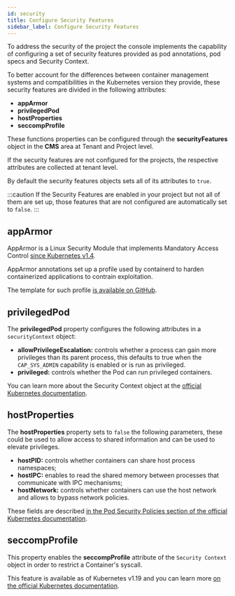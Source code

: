 ```yaml
---
id: security
title: Configure Security Features
sidebar_label: Configure Security Features
---
```


To address the security of the project the console implements the capability of configuring a set of security features provided as pod annotations, pod specs and Security Context.

To better account for the differences between container management systems and compatibilities in the Kubernetes version they provide, these security features are divided in the following attributes:

* **appArmor**
* **privilegedPod**
* **hostProperties**
* **seccompProfile**

These functions properties can be configured through the **securityFeatures** object in the **CMS** area at Tenant and Project level.

If the security features are not configured for the projects, the respective attributes are collected at tenant level. 

By default the security features objects sets all of its attributes to `true`.

:::caution
If the Security Features are enabled in your project but not all of them are set up, those features that are not configured are automatically set to `false`.
:::

## appArmor

AppArmor is a Linux Security Module that implements Mandatory Access Control [since Kubernetes v1.4](https://kubernetes.io/docs/tutorials/security/apparmor/).

AppArmor annotations set up a profile used by containerd to harden containerized applications to contrain exploitation.

The template for such profile [is available on GitHub](https://github.com/moby/moby/blob/master/profiles/apparmor/template.go).

## privilegedPod

The **privilegedPod** property configures the following attributes in a `securityContext` object:

* **allowPrivilegeEscalation:** controls whether a process can gain more privileges than its parent process, this defaults to true when the `CAP_SYS_ADMIN` capability is enabled or is run as privileged.
* **privileged:** controls whether the Pod can run privileged containers.

You can learn more about the Security Context object at the [official Kubernetes documentation](https://kubernetes.io/docs/tasks/configure-pod-container/security-context/).

## hostProperties

The **hostProperties** property sets to `false` the following parameters, these could be used to allow access to shared information and can be used to elevate privileges.

* **hostPID:** controls whether containers can share host process namespaces;
* **hostIPC:** enables to read the shared memory between processes that communicate with IPC mechanisms;
* **hostNetwork:** controls whether containers can use the host network and allows to bypass network policies.

These fields are described [in the Pod Security Policies section of the official Kubernetes documentation](https://kubernetes.io/docs/concepts/security/pod-security-policy/).

## seccompProfile

This property enables the **seccompProfile** attribute of the `Security Context` object in order to restrict a Container's syscall.

This feature is available as of Kubernetes v1.19 and you can learn more [on the official Kubernetes documentation](https://kubernetes.io/docs/tutorials/security/seccomp/).